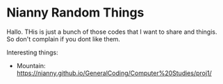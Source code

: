 # Nianny Random Things
Hallo. THis is just a bunch of those codes that I want to share and thingis.
So don't complain if you dont like them. 

Interesting things:
- Mountain: <https://nianny.github.io/GeneralCoding/Computer%20Studies/proj1/>
